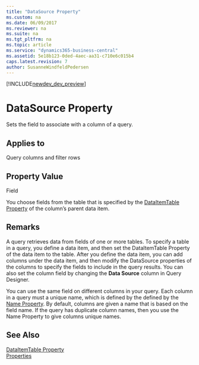 ```yaml
---
title: "DataSource Property"
ms.custom: na
ms.date: 06/09/2017
ms.reviewer: na
ms.suite: na
ms.tgt_pltfrm: na
ms.topic: article
ms.service: "dynamics365-business-central"
ms.assetid: 5e18b123-0ded-4aec-aa31-c710e6c015b4
caps.latest.revision: 7
author: SusanneWindfeldPedersen
---
```


[!INCLUDE[newdev_dev_preview](../includes/newdev_dev_preview.md)]

# DataSource Property
Sets the field to associate with a column of a query.  
  
## Applies to  
 Query columns and filter rows  
  
## Property Value  
 Field  
  
 You choose fields from the table that is specified by the [DataItemTable Property](devenv-dataitemtable-property.md) of the column’s parent data item.  
  
## Remarks  
 A query retrieves data from fields of one or more tables. To specify a table in a query, you define a data item, and then set the DataItemTable Property of the data item to the table. After you define the data item, you can add columns under the data item, and then modify the DataSource properties of the columns to specify the fields to include in the query results. You can also set the column field by changing the **Data Source** column in Query Designer.  
  
 You can use the same field on different columns in your query. Each column in a query must a unique name, which is defined by the defined by the [Name Property](devenv-name-property.md). By default, columns are given a name that is based on the field name. If the query has duplicate column names, then you use the Name Property to give columns unique names.  

## See Also  
[DataItemTable Property](devenv-dataitemtable-property.md)  
[Properties](devenv-properties.md)
<!-- 
[Understanding Query Filters](Understanding-Query-Filters.md)  
--> 